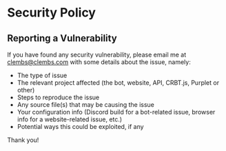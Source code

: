 # Security Policy

## Reporting a Vulnerability

If you have found any security vulnerability, please email me at clembs@clembs.com with some details about the issue, namely:

- The type of issue
- The relevant project affected (the bot, website, API, CRBT.js, Purplet or other)
- Steps to reproduce the issue
- Any source file(s) that may be causing the issue
- Your configuration info (Discord build for a bot-related issue, browser info for a website-related issue, etc.)
- Potential ways this could be exploited, if any

Thank you!
